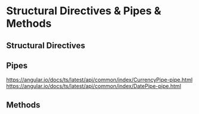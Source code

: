 # Structural Directives & Pipes & Methods


## Structural Directives





## Pipes

https://angular.io/docs/ts/latest/api/common/index/CurrencyPipe-pipe.html
https://angular.io/docs/ts/latest/api/common/index/DatePipe-pipe.html



## Methods











